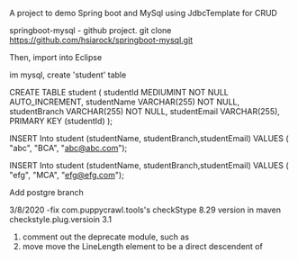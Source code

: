 
A project to demo Spring boot and MySql using JdbcTemplate for CRUD


springboot-mysql - github project.
	git clone https://github.com/hsiarock/springboot-mysql.git

Then, import into Eclipse

im mysql, create 'student' table

CREATE TABLE student (
     studentId MEDIUMINT NOT NULL AUTO_INCREMENT,
     studentName VARCHAR(255) NOT NULL,
	 studentBranch VARCHAR(255) NOT NULL,
	 studentEmail VARCHAR(255),
     PRIMARY KEY (studentId)
);

INSERT Into student (studentName, studentBranch,studentEmail)
   VALUES ( "abc", "BCA", "abc@abc.com");

INSERT Into student (studentName, studentBranch,studentEmail)
   VALUES ( "efg", "MCA", "efg@efg.com");


Add postgre branch

3/8/2020 -fix com.puppycrawl.tools's checkStype 8.29 version 
          in maven checkstyle.plug.versioin 3.1 
   1. comment out the deprecate module, such as 
            <!-- property name="allowMissingThrowsTags" value="true"/ -->
            <!-- property name="allowThrowsTagsForSubclasses" value="true"/ -->
            <!-- property name="allowUndeclaredRTE" value="true"/ -->
            <!-- This check sometimes failed for with "Unable to get class information for @throws tag" for custom exceptions -->
            <!-- property name="suppressLoadErrors" value="true"/ -->
   2. move <module name="LineLength"> 
      move the LineLength element to be a direct descendent of <Checker> 

